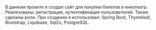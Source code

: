 В данном проекте я создал сайт для покупки билетов в кинотеатр. Реализованы: регистрация, аутентификация пользователей. Также сделаны роли. 
При создании я использовал: Spring Boot, Thymeleaf, Bootstrap, Liquibase, Sql2o, PostgreSQL. 

